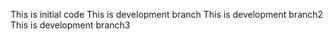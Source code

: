 This is initial code
This is development branch
This is development branch2
This is development branch3
